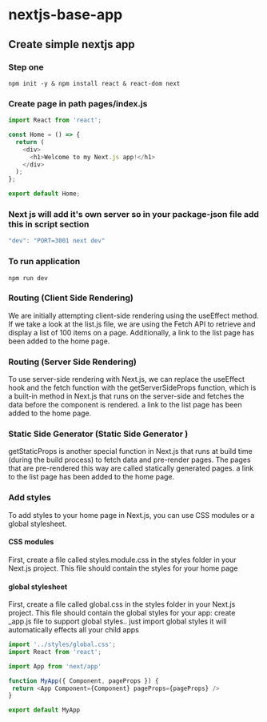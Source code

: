 # nextjs-base-app

## Create simple nextjs app

### Step one

```console
npm init -y & npm install react & react-dom next
```

### Create page in path pages/index.js

```js
import React from 'react';

const Home = () => {
  return (
    <div>
      <h1>Welcome to my Next.js app!</h1>
    </div>
  );
};

export default Home;
```

### Next js will add it's own server so in your package-json file add this in script section

```js
"dev": "PORT=3001 next dev"
```
### To run application

```console
npm run dev
```

### Routing (Client Side Rendering)
We are initially attempting client-side rendering using the useEffect method. If we take a look at the list.js file, we are using the Fetch API to retrieve and display a list of 100 items on a page. Additionally, a link to the list page has been added to the home page.

### Routing (Server Side Rendering)
To use server-side rendering with Next.js, we can replace the useEffect hook and the fetch function with the getServerSideProps function, which is a built-in method in Next.js that runs on the server-side and fetches the data before the component is rendered. a link to the list page has been added to the home page.

### Static Side Generator (Static Side Generator )
getStaticProps is another special function in Next.js that runs at build time (during the build process) to fetch data and pre-render pages. The pages that are pre-rendered this way are called statically generated pages. a link to the list page has been added to the home page.

### Add styles
To add styles to your home page in Next.js, you can use CSS modules or a global stylesheet.

#### CSS modules 
First, create a file called styles.module.css in the styles folder in your Next.js project. This file should contain the styles for your home page

#### global stylesheet
First, create a file called global.css in the styles folder in your Next.js project. This file should contain the global styles for your app:
 create _app.js file to support global styles.. just import global styles it will automatically effects all your child apps

 ```js
 import '../styles/global.css';
import React from 'react';

import App from 'next/app'

function MyApp({ Component, pageProps }) {
  return <App Component={Component} pageProps={pageProps} />
}

export default MyApp
```



